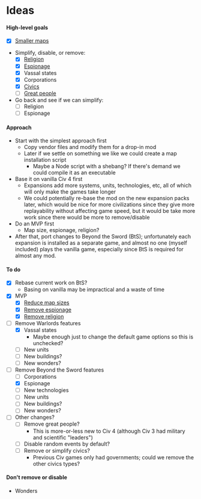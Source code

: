 # Ideas

#### High-level goals

- [x] [Smaller maps](map-sizes.md)
- Simplify, disable, or remove:
  - [x] [Religion](religion.md)
  - [x] [Espionage](espionage.md)
  - [x] Vassal states
  - [x] Corporations
  - [x] [Civics](civics.md)
  - [ ] [Great people](great-people.md)
- Go back and see if we can simplify:
  - [ ] Religion
  - [ ] Espionage

#### Approach

- Start with the simplest approach first
  - Copy vendor files and modify them for a drop-in mod
  - Later if we settle on something we like we could create a map installation script
    - Maybe a Node script with a shebang? If there's demand we could compile it as an executable
- Base it on vanilla Civ 4 first
  - Expansions add more systems, units, technologies, etc, all of which will only make the games take longer
  - We could potentially re-base the mod on the new expansion packs later, which would be nice for more civilizations since they give more replayability without affecting game speed, but it would be take more work since there would be more to remove/disable
- Do an MVP first
  - Map size, espionage, religion?
- After that, port changes to Beyond the Sword (BtS); unfortunately each expansion is installed as a separate game, and almost no one (myself included) plays the vanilla game, especially since BtS is required for almost any mod.

#### To do

- [x] Rebase current work on BtS?
  - Basing on vanilla may be impractical and a waste of time
- [x] MVP
  - [x] [Reduce map sizes](map-sizes.md)
  - [x] [Remove espionage](espionage.md)
  - [x] [Remove religion](religion.md)
- [ ] Remove Warlords features
  - [x] Vassal states
    - Maybe enough just to change the default game options so this is unchecked?
  - [ ] New units
  - [ ] New buildings?
  - [ ] New wonders?
- [ ] Remove Beyond the Sword features
  - [ ] Corporations
  - [x] Espionage
  - [ ] New technologies
  - [ ] New units
  - [ ] New buildings?
  - [ ] New wonders?
- [ ] Other changes?
  - [ ] Remove great people?
    - This is more-or-less new to Civ 4 (although Civ 3 had military and scientific "leaders")
  - [ ] Disable random events by default?
  - [ ] Remove or simplify civics?
    - Previous Civ games only had governments; could we remove the other civics types?

#### Don't remove or disable

- Wonders
